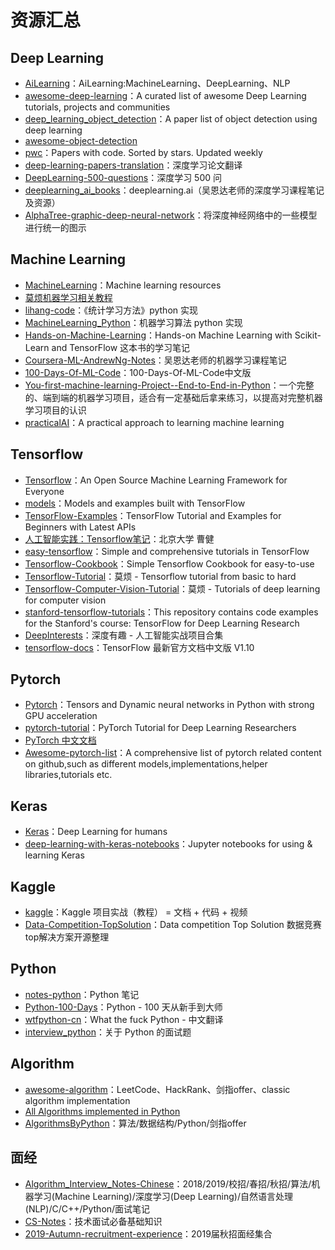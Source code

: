 # 资源汇总

## Deep Learning
- [AiLearning](https://github.com/apachecn/AiLearning)：AiLearning:MachineLearning、DeepLearning、NLP
- [awesome-deep-learning](https://github.com/ChristosChristofidis/awesome-deep-learning)：A curated list of awesome Deep Learning tutorials, projects and communities
- [deep_learning_object_detection](https://github.com/hoya012/deep_learning_object_detection)：A paper list of object detection using deep learning
- [awesome-object-detection](https://github.com/amusi/awesome-object-detection)
- [pwc](https://github.com/zziz/pwc)：Papers with code. Sorted by stars. Updated weekly
- [deep-learning-papers-translation](https://github.com/SnailTyan/deep-learning-papers-translation)：深度学习论文翻译
- [DeepLearning-500-questions](https://github.com/scutan90/DeepLearning-500-questions)：深度学习 500 问
- [deeplearning_ai_books](https://github.com/fengdu78/deeplearning_ai_books)：deeplearning.ai（吴恩达老师的深度学习课程笔记及资源）
- [AlphaTree-graphic-deep-neural-network](https://github.com/weslynn/AlphaTree-graphic-deep-neural-network)：将深度神经网络中的一些模型进行统一的图示

## Machine Learning
- [MachineLearning](https://github.com/allmachinelearning/MachineLearning)：Machine learning resources
- [莫烦机器学习相关教程](https://github.com/MorvanZhou/tutorials)
- [lihang-code](https://github.com/fengdu78/lihang-code)：《统计学习方法》python 实现
- [MachineLearning_Python](https://github.com/lawlite19/MachineLearning_Python)：机器学习算法 python 实现
- [Hands-on-Machine-Learning](https://github.com/DeqianBai/Hands-on-Machine-Learning)：Hands-on Machine Learning with Scikit-Learn and TensorFlow 这本书的学习笔记
- [Coursera-ML-AndrewNg-Notes](https://github.com/fengdu78/Coursera-ML-AndrewNg-Notes)：吴恩达老师的机器学习课程笔记
- [100-Days-Of-ML-Code](https://github.com/MLEveryday/100-Days-Of-ML-Code)：100-Days-Of-ML-Code中文版
- [You-first-machine-learning-Project--End-to-End-in-Python](https://github.com/DeqianBai/Your-first-machine-learning-Project---End-to-End-in-Python)：一个完整的、端到端的机器学习项目，适合有一定基础后拿来练习，以提高对完整机器学习项目的认识
- [practicalAI](https://github.com/GokuMohandas/practicalAI)：A practical approach to learning machine learning

## Tensorflow
- [Tensorflow](https://github.com/tensorflow/tensorflow)：An Open Source Machine Learning Framework for Everyone
- [models](https://github.com/tensorflow/models)：Models and examples built with TensorFlow
- [TensorFlow-Examples](https://github.com/aymericdamien/TensorFlow-Examples)：TensorFlow Tutorial and Examples for Beginners with Latest APIs
- [人工智能实践：Tensorflow笔记](https://www.icourse163.org/course/PKU-1002536002)：北京大学 曹健
- [easy-tensorflow](https://github.com/easy-tensorflow/easy-tensorflow)：Simple and comprehensive tutorials in TensorFlow
- [Tensorflow-Cookbook](https://github.com/taki0112/Tensorflow-Cookbook)：Simple Tensorflow Cookbook for easy-to-use
- [Tensorflow-Tutorial](https://github.com/MorvanZhou/Tensorflow-Tutorial)：莫烦 - Tensorflow tutorial from basic to hard
- [Tensorflow-Computer-Vision-Tutorial](https://github.com/MorvanZhou/Tensorflow-Computer-Vision-Tutorial)：莫烦 - Tutorials of deep learning for computer vision
- [stanford-tensorflow-tutorials](https://github.com/chiphuyen/stanford-tensorflow-tutorials)：This repository contains code examples for the Stanford's course: TensorFlow for Deep Learning Research
- [DeepInterests](https://github.com/Honlan/DeepInterests)：深度有趣 - 人工智能实战项目合集
- [tensorflow-docs](https://github.com/xitu/tensorflow-docs)：TensorFlow 最新官方文档中文版 V1.10

## Pytorch
- [Pytorch](https://github.com/pytorch/pytorch)：Tensors and Dynamic neural networks in Python with strong GPU acceleration
- [pytorch-tutorial](https://github.com/yunjey/pytorch-tutorial)：PyTorch Tutorial for Deep Learning Researchers
- [PyTorch 中文文档](https://pytorch.apachecn.org/#/)
- [Awesome-pytorch-list](https://github.com/bharathgs/Awesome-pytorch-list)：A comprehensive list of pytorch related content on github,such as different models,implementations,helper libraries,tutorials etc.

## Keras
- [Keras](https://github.com/keras-team/keras)：Deep Learning for humans
- [deep-learning-with-keras-notebooks](https://github.com/erhwenkuo/deep-learning-with-keras-notebooks)：Jupyter notebooks for using & learning Keras

## Kaggle
- [kaggle](https://github.com/apachecn/kaggle)：Kaggle 项目实战（教程） = 文档 + 代码 + 视频
- [Data-Competition-TopSolution](https://github.com/Smilexuhc/Data-Competition-TopSolution)：Data competition Top Solution 数据竞赛top解决方案开源整理

## Python
- [notes-python](https://github.com/lijin-THU/notes-python)：Python 笔记
- [Python-100-Days](https://github.com/jackfrued/Python-100-Days)：Python - 100 天从新手到大师
- [wtfpython-cn](https://github.com/leisurelicht/wtfpython-cn)：What the fuck Python - 中文翻译
- [interview_python](https://github.com/taizilongxu/interview_python)：关于 Python 的面试题

## Algorithm
- [awesome-algorithm](https://github.com/apachecn/awesome-algorithm)：LeetCode、HackRank、剑指offer、classic algorithm implementation
- [All Algorithms implemented in Python](https://github.com/TheAlgorithms/Python)
- [AlgorithmsByPython](https://github.com/Jack-Lee-Hiter/AlgorithmsByPython)：算法/数据结构/Python/剑指offer

## 面经
- [Algorithm_Interview_Notes-Chinese](https://github.com/imhuay/Algorithm_Interview_Notes-Chinese)：2018/2019/校招/春招/秋招/算法/机器学习(Machine Learning)/深度学习(Deep Learning)/自然语言处理(NLP)/C/C++/Python/面试笔记
- [CS-Notes](https://github.com/CyC2018/CS-Notes)：技术面试必备基础知识
- [2019-Autumn-recruitment-experience](https://github.com/zslomo/2019-Autumn-recruitment-experience)：2019届秋招面经集合

